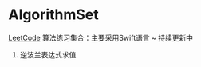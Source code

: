 # AlgorithmSet
[LeetCode](https://leetcode-cn.com/problemset/algorithms/) 算法练习集合：主要采用Swift语言 ~ 持续更新中 

1. 逆波兰表达式求值
